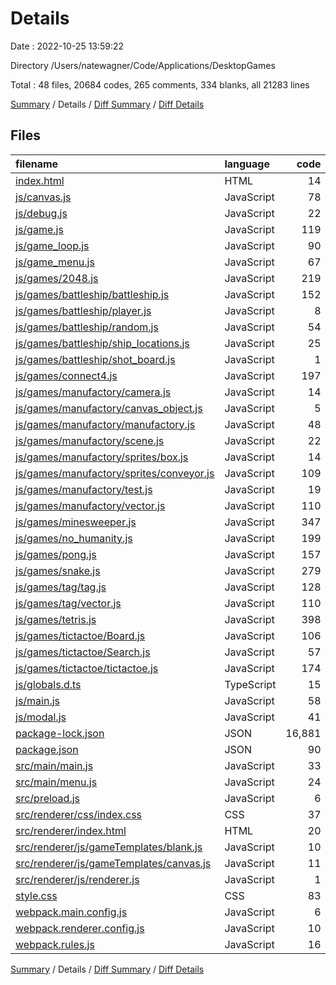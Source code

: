 # Details

Date : 2022-10-25 13:59:22

Directory /Users/natewagner/Code/Applications/DesktopGames

Total : 48 files,  20684 codes, 265 comments, 334 blanks, all 21283 lines

[Summary](results.md) / Details / [Diff Summary](diff.md) / [Diff Details](diff-details.md)

## Files
| filename | language | code | comment | blank | total |
| :--- | :--- | ---: | ---: | ---: | ---: |
| [index.html](/index.html) | HTML | 14 | 0 | 2 | 16 |
| [js/canvas.js](/js/canvas.js) | JavaScript | 78 | 29 | 10 | 117 |
| [js/debug.js](/js/debug.js) | JavaScript | 22 | 0 | 4 | 26 |
| [js/game.js](/js/game.js) | JavaScript | 119 | 12 | 12 | 143 |
| [js/game_loop.js](/js/game_loop.js) | JavaScript | 90 | 15 | 5 | 110 |
| [js/game_menu.js](/js/game_menu.js) | JavaScript | 67 | 3 | 6 | 76 |
| [js/games/2048.js](/js/games/2048.js) | JavaScript | 219 | 0 | 11 | 230 |
| [js/games/battleship/battleship.js](/js/games/battleship/battleship.js) | JavaScript | 152 | 1 | 11 | 164 |
| [js/games/battleship/player.js](/js/games/battleship/player.js) | JavaScript | 8 | 0 | 2 | 10 |
| [js/games/battleship/random.js](/js/games/battleship/random.js) | JavaScript | 54 | 0 | 4 | 58 |
| [js/games/battleship/ship_locations.js](/js/games/battleship/ship_locations.js) | JavaScript | 25 | 0 | 1 | 26 |
| [js/games/battleship/shot_board.js](/js/games/battleship/shot_board.js) | JavaScript | 1 | 0 | 1 | 2 |
| [js/games/connect4.js](/js/games/connect4.js) | JavaScript | 197 | 0 | 10 | 207 |
| [js/games/manufactory/camera.js](/js/games/manufactory/camera.js) | JavaScript | 14 | 9 | 4 | 27 |
| [js/games/manufactory/canvas_object.js](/js/games/manufactory/canvas_object.js) | JavaScript | 5 | 3 | 1 | 9 |
| [js/games/manufactory/manufactory.js](/js/games/manufactory/manufactory.js) | JavaScript | 48 | 8 | 5 | 61 |
| [js/games/manufactory/scene.js](/js/games/manufactory/scene.js) | JavaScript | 22 | 12 | 6 | 40 |
| [js/games/manufactory/sprites/box.js](/js/games/manufactory/sprites/box.js) | JavaScript | 14 | 4 | 1 | 19 |
| [js/games/manufactory/sprites/conveyor.js](/js/games/manufactory/sprites/conveyor.js) | JavaScript | 109 | 15 | 6 | 130 |
| [js/games/manufactory/test.js](/js/games/manufactory/test.js) | JavaScript | 19 | 3 | 2 | 24 |
| [js/games/manufactory/vector.js](/js/games/manufactory/vector.js) | JavaScript | 110 | 36 | 26 | 172 |
| [js/games/minesweeper.js](/js/games/minesweeper.js) | JavaScript | 347 | 0 | 22 | 369 |
| [js/games/no_humanity.js](/js/games/no_humanity.js) | JavaScript | 199 | 3 | 17 | 219 |
| [js/games/pong.js](/js/games/pong.js) | JavaScript | 157 | 9 | 17 | 183 |
| [js/games/snake.js](/js/games/snake.js) | JavaScript | 279 | 3 | 15 | 297 |
| [js/games/tag/tag.js](/js/games/tag/tag.js) | JavaScript | 128 | 0 | 7 | 135 |
| [js/games/tag/vector.js](/js/games/tag/vector.js) | JavaScript | 110 | 36 | 26 | 172 |
| [js/games/tetris.js](/js/games/tetris.js) | JavaScript | 398 | 8 | 19 | 425 |
| [js/games/tictactoe/Board.js](/js/games/tictactoe/Board.js) | JavaScript | 106 | 0 | 10 | 116 |
| [js/games/tictactoe/Search.js](/js/games/tictactoe/Search.js) | JavaScript | 57 | 7 | 6 | 70 |
| [js/games/tictactoe/tictactoe.js](/js/games/tictactoe/tictactoe.js) | JavaScript | 174 | 0 | 14 | 188 |
| [js/globals.d.ts](/js/globals.d.ts) | TypeScript | 15 | 0 | 4 | 19 |
| [js/main.js](/js/main.js) | JavaScript | 58 | 3 | 4 | 65 |
| [js/modal.js](/js/modal.js) | JavaScript | 41 | 0 | 1 | 42 |
| [package-lock.json](/package-lock.json) | JSON | 16,881 | 0 | 1 | 16,882 |
| [package.json](/package.json) | JSON | 90 | 0 | 1 | 91 |
| [src/main/main.js](/src/main/main.js) | JavaScript | 33 | 18 | 11 | 62 |
| [src/main/menu.js](/src/main/menu.js) | JavaScript | 24 | 0 | 1 | 25 |
| [src/preload.js](/src/preload.js) | JavaScript | 6 | 2 | 2 | 10 |
| [src/renderer/css/index.css](/src/renderer/css/index.css) | CSS | 37 | 0 | 3 | 40 |
| [src/renderer/index.html](/src/renderer/index.html) | HTML | 20 | 1 | 1 | 22 |
| [src/renderer/js/gameTemplates/blank.js](/src/renderer/js/gameTemplates/blank.js) | JavaScript | 10 | 0 | 1 | 11 |
| [src/renderer/js/gameTemplates/canvas.js](/src/renderer/js/gameTemplates/canvas.js) | JavaScript | 11 | 0 | 1 | 12 |
| [src/renderer/js/renderer.js](/src/renderer/js/renderer.js) | JavaScript | 1 | 0 | 1 | 2 |
| [style.css](/style.css) | CSS | 83 | 0 | 14 | 97 |
| [webpack.main.config.js](/webpack.main.config.js) | JavaScript | 6 | 5 | 1 | 12 |
| [webpack.renderer.config.js](/webpack.renderer.config.js) | JavaScript | 10 | 1 | 3 | 14 |
| [webpack.rules.js](/webpack.rules.js) | JavaScript | 16 | 19 | 1 | 36 |

[Summary](results.md) / Details / [Diff Summary](diff.md) / [Diff Details](diff-details.md)
